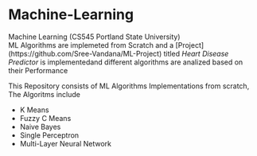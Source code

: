 # Machine-Learning

<p>Machine Learning (CS545 Portland State University)</br>
ML Algorithms are implemeted from Scratch and a [Project](https://github.com/Sree-Vandana/ML-Project) titled <i>Heart Disease Predictor</i> is implementedand different algorithms are analized based on their Performance</p>

This Repository consists of ML Algorithms Implementations from scratch, The Algoritms include
* K Means
* Fuzzy C Means
* Naive Bayes
* Single Perceptron
* Multi-Layer Neural Network
